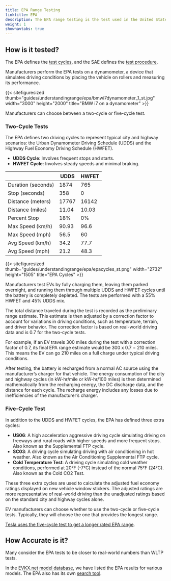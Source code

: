 ```yaml
---
title: EPA Range Testing
linktitle: EPA
description: The EPA range testing is the test used in the United States. The United States Environmental Protection Agency defines the tests.
weight: 1
shownavtabs: true
---
```

<!-- markdownlint-disable MD033 -->

## How is it tested?

The EPA defines the [test cycles](https://www.fueleconomy.gov/feg/fe_test_schedules.shtml), and the SAE defines the [test procedure](https://www.fueleconomy.gov/feg/pdfs/EPA%20test%20procedure%20for%20EVs-PHEVs-11-14-2017.pdf).

Manufacturers perform the EPA tests on a dynamometer, a device that simulates driving conditions by placing the vehicle on rollers and measuring its performance.

{{< sitefiguresized thumb="guides/understandingrange/epa/bmwi7dynamometer_1_st.jpg" width="3000" height="2000" title="BMW i7 on a dynamometer" >}}

Manufacturers can choose between a two-cycle or five-cycle test.

### Two-Cycle Tests

The EPA defines two driving cycles to represent typical city and highway scenarios: the Urban Dynamometer Driving Schedule (UDDS) and the Highway Fuel Economy Driving Schedule (HWFET).

- **UDDS Cycle**: Involves frequent stops and starts.
- **HWFET Cycle**: Involves steady speeds and minimal braking.

<table class="table">
    <thead>
        <tr>
            <th></th>
            <th>UDDS</th>
            <th>HWFET</th>
        </tr>
    </thead>
    <tbody>
        <tr>
            <td>Duration (seconds)</td>
            <td>1874</td>
            <td>765</td>
        </tr>
        <tr>
            <td>Stop (seconds)</td>
            <td>358</td>
            <td>0</td>
        </tr>
        <tr>
            <td>Distance (meters)</td>
            <td>17767</td>
            <td>16142</td>
        </tr>
        <tr>
            <td>Distance (miles)</td>
            <td>11.04</td>
            <td>10.03</td>
        </tr>
        <tr>
            <td>Percent Stop</td>
            <td>18%</td>
            <td>0%</td>
        </tr>
        <tr>
            <td>Max Speed (km/h)</td>
            <td>90.93</td>
            <td>96.6</td>
        </tr>
        <tr>
            <td>Max Speed (mph)</td>
            <td>56.5</td>
            <td>60</td>
        </tr>
        <tr>
            <td>Avg Speed (km/h)</td>
            <td>34.2</td>
            <td>77.7</td>
        </tr>
        <tr>
            <td>Avg Speed (mph)</td>
            <td>21.2</td>
            <td>48.3</td>
        </tr>
    </tbody>
</table>

{{< sitefiguresized thumb="guides/understandingrange/epa/epacycles_st.png" width="2732" height="1505" title="EPA Cycles" >}}

Manufacturers test EVs by fully charging them, leaving them parked overnight, and running them through multiple UDDS and HWFET cycles until the battery is completely depleted. The tests are performed with a 55% HWFET and 45% UDDS mix.

The total distance traveled during the test is recorded as the preliminary range estimate. This estimate is then adjusted by a correction factor to account for variations in driving conditions, such as temperature, terrain, and driver behavior. The correction factor is based on real-world driving data and is 0.7 for the two-cycle tests.

For example, if an EV travels 300 miles during the test with a correction factor of 0.7, its final EPA range estimate would be 300 x 0.7 = 210 miles. This means the EV can go 210 miles on a full charge under typical driving conditions.

After testing, the battery is recharged from a normal AC source using the manufacturer’s charger for that vehicle. The energy consumption of the city and highway cycles (in kW-hr/mile or kW-hr/100 miles) is then determined mathematically from the recharging energy, the DC discharge data, and the distance for each cycle. The recharge energy includes any losses due to inefficiencies of the manufacturer’s charger.

### Five-Cycle Test

In addition to the UDDS and HWFET cycles, the EPA has defined three extra cycles:

- **US06**: A high acceleration aggressive driving cycle simulating driving on freeways and rural roads with higher speeds and more frequent stops. Also known as the Supplemental FTP cycle.
- **SC03**: A driving cycle simulating driving with air conditioning in hot weather. Also known as the Air Conditioning Supplemental FTP cycle.
- **Cold Temperature Test**: A driving cycle simulating cold weather conditions, performed at 20°F (-7°C) instead of the normal 75°F (24°C). Also known as the Cold CO2 Test.

These three extra cycles are used to calculate the adjusted fuel economy ratings displayed on new vehicle window stickers. The adjusted ratings are more representative of real-world driving than the unadjusted ratings based on the standard city and highway cycles alone.

EV manufacturers can choose whether to use the two-cycle or five-cycle tests. Typically, they will choose the one that provides the longest range.

[Tesla uses the five-cycle test to get a longer rated EPA range](https://www.caranddriver.com/features/a33824052/adjustment-factor-tesla-uses-for-big-epa-range-numbers/).

## How Accurate is it?

Many consider the EPA tests to be closer to real-world numbers than WLTP tests.

In the [EVKX.net model database](/evsearch), we have listed the EPA results for various models. The EPA also has its own [search tool](https://www.fueleconomy.gov/feg/PowerSearch.do?action=PowerSearch&year1=2021&year2=2023&minmsrpsel=0&maxmsrpsel=0&city=0&highway=0&combined=0&cbftelectricity=Electricity&YearSel=2021-2023&MakeSel=&MarClassSel=&FuelTypeSel=Electricity&VehTypeSel=&TranySel=&DriveTypeSel=&CylindersSel=&MpgSel=000&sortBy=Comb&Units=&url=SearchServlet&opt=new&minmsrp=0&maxmsrp=0&minmpg=0&maxmpg=0&sCharge=&tCharge=&startstop=&cylDeact=&rowLimit=200).